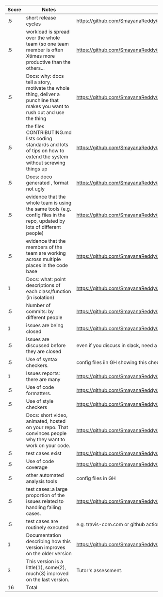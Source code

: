 
|Score|Notes| Evidence|
|-|-----|---------|
|.5| short release cycles|https://github.com/SmayanaReddy/SRIJAS/releases|
|.5| workload is spread over the whole team (so one team member is often Xtimes more productive than the others...|https://github.com/SmayanaReddy/SRIJAS/graphs/contributors|
|.5|Docs: why: docs tell a story, motivate the whole thing, deliver a punchline that makes you want to rush out and use the thing |https://github.com/SmayanaReddy/SRIJAS/blob/main/README.md|
|.5|the files CONTRIBUTING.md lists coding standards and lots of tips on how to extend the system without screwing things up  |https://github.com/SmayanaReddy/SRIJAS/blob/main/CONTRIBUTING.md|
|.5|Docs: doco generated , format not ugly  | https://github.com/SmayanaReddy/SRIJAS/tree/main/docs|
|.5|evidence that the whole team is using the same tools (e.g. config files in the repo, updated by lots of different people) | https://github.com/SmayanaReddy/SRIJAS/blob/main/requirements.txt|
|.5|evidence that the members of the team are working across multiple places in the code base |https://github.com/SmayanaReddy/SRIJAS/graphs/contributors |
|1|Docs: what: point descriptions of each class/function (in isolation)  | https://github.com/SmayanaReddy/SRIJAS/blob/main/docs/Glassdoor%20Scrapper%20Documentation.pdf|
|.5|Number of commits: by different people  | https://github.com/SmayanaReddy/SRIJAS/graphs/commit-activity |
|1|issues are being closed |https://github.com/SmayanaReddy/SRIJAS/issues?q=is%3Aissue+is%3Aclosed|
|.5|issues are discussed before they are closed | even if you discuss in slack, need a summary statement here|
|.5|Use of syntax checkers. | config files iin GH showing this checker's config|
|1|Issues reports: there are many  |https://github.com/SmayanaReddy/SRIJAS/issues |
|.5|Use of code formatters. |https://github.com/SmayanaReddy/SRIJAS/actions/workflows/code_formatter.yml|
|.5|Use of style checkers |https://github.com/SmayanaReddy/SRIJAS/actions/workflows/style_checker.yml|
|.5|Docs: short video, animated, hosted on your repo. That convinces people why they want to work on your code. |https://github.com/SmayanaReddy/SRIJAS |
|.5|test cases exist  |https://github.com/SmayanaReddy/SRIJAS/tree/main/tests|
|.5|Use of code coverage  |https://github.com/SmayanaReddy/SRIJAS/actions/workflows/code_cov.yml|
|.5|other automated analysis tools  | config files in GH|
|.5|test cases:.a large proportion of the issues related to handling failing cases. |https://github.com/SmayanaReddy/SRIJAS/issues|
|.5|test cases are routinely executed | e.g. travis-com.com or github actions or something|
|1|Documentation describing how this version improves on the older version|https://github.com/SmayanaReddy/SRIJAS/blob/main/docs/versionImprovement.md
|3|This version is a little(1), some(2), much(3) improved on the last version.|Tutor's assessment.| 
|16| Total|

